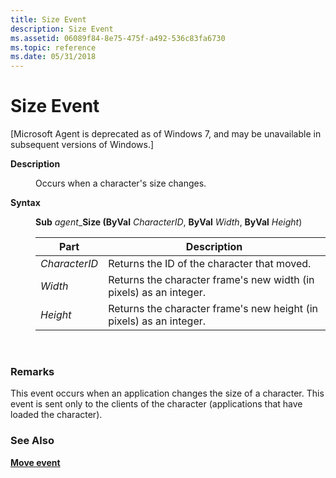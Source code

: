 ```yaml
---
title: Size Event
description: Size Event
ms.assetid: 06089f84-8e75-475f-a492-536c83fa6730
ms.topic: reference
ms.date: 05/31/2018
---
```


# Size Event

\[Microsoft Agent is deprecated as of Windows 7, and may be unavailable in subsequent versions of Windows.\]

<dl> <dt>

<span id="Description"></span><span id="description"></span><span id="DESCRIPTION"></span>**Description**
</dt> <dd>

Occurs when a character's size changes.

</dd> <dt>

<span id="Syntax"></span><span id="syntax"></span><span id="SYNTAX"></span>**Syntax**
</dt> <dd>

**Sub** *agent*\_**Size (ByVal** *CharacterID*, **ByVal** *Width*, **ByVal** *Height*)



| Part          | Description                                                         |
|---------------|---------------------------------------------------------------------|
| *CharacterID* | Returns the ID of the character that moved.                         |
| *Width*       | Returns the character frame's new width (in pixels) as an integer.  |
| *Height*      | Returns the character frame's new height (in pixels) as an integer. |



 

</dd> </dl>

### Remarks

This event occurs when an application changes the size of a character. This event is sent only to the clients of the character (applications that have loaded the character).

### See Also

[**Move event**](move-event.md)


 

 




